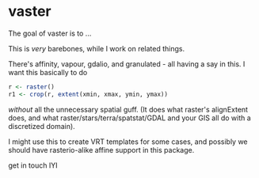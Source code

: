 
# vaster

<!-- badges: start -->
<!-- badges: end -->

The goal of vaster is to ...


This is *very* barebones, while I work on related things. 

There's affinity, vapour, gdalio, and granulated - all having a say in this. I want this basically to do 

```R
r <- raster()
r1 <- crop(r, extent(xmin, xmax, ymin, ymax))
```

*without* all the unnecessary spatial guff. (It does what raster's alignExtent does, and what raster/stars/terra/spatstat/GDAL and your GIS all do with a discretized domain). 

I might use this to create VRT templates for some cases, and possibly we should have rasterio-alike affine support in this package. 

get in touch IYI


